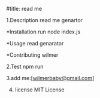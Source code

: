 #title: read me

1.Description read me genartor

*Installation run node index.js

*Usage read genarator

*Contributing wilmer

2.Test npm run
 
 3.add me:[wilmerbaby@gmail.com] 
 







 4. license MIT License